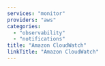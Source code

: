 ```yaml
---
services: "monitor"
providers: "aws"
categories:
  - "observability"
  - "notifications"
title: "Amazon CloudWatch"
linkTitle: "Amazon CloudWatch"
---
```

